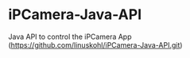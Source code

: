 # iPCamera-Java-API
Java API to control the iPCamera App (https://github.com/linuskohl/iPCamera-Java-API.git)
